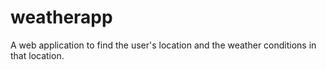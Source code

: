# weatherapp

A web application to find the user's location and the weather conditions in that location.
